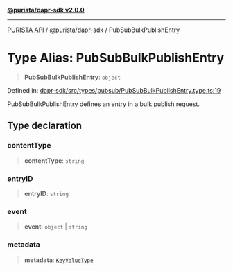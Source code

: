 [**@purista/dapr-sdk v2.0.0**](../README.md)

***

[PURISTA API](../../../packages.md) / [@purista/dapr-sdk](../README.md) / PubSubBulkPublishEntry

# Type Alias: PubSubBulkPublishEntry

> **PubSubBulkPublishEntry**: `object`

Defined in: [dapr-sdk/src/types/pubsub/PubSubBulkPublishEntry.type.ts:19](https://github.com/puristajs/purista/blob/master/packages/dapr-sdk/src/types/pubsub/PubSubBulkPublishEntry.type.ts#L19)

PubSubBulkPublishEntry defines an entry in a bulk publish request.

## Type declaration

### contentType

> **contentType**: `string`

### entryID

> **entryID**: `string`

### event

> **event**: `object` \| `string`

### metadata

> **metadata**: [`KeyValueType`](KeyValueType.md)
